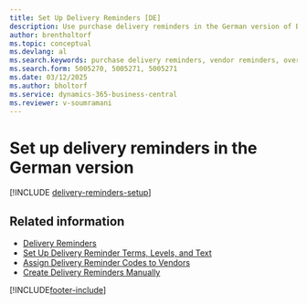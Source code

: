 ```yaml
---
title: Set Up Delivery Reminders [DE]
description: Use purchase delivery reminders in the German version of Business Central to notify vendors about overdue deliveries.
author: brentholtorf
ms.topic: conceptual
ms.devlang: al
ms.search.keywords: purchase delivery reminders, vendor reminders, overdue deliveries, German version
ms.search.form: 5005270, 5005271, 5005271
ms.date: 03/12/2025
ms.author: bholtorf
ms.service: dynamics-365-business-central
ms.reviewer: v-soumramani
---
```


# Set up delivery reminders in the German version

[!INCLUDE [delivery-reminders-setup](../includes/ATCHDE/delivery-reminders-setup.md)]

## Related information

- [Delivery Reminders](delivery-reminders.md)  
- [Set Up Delivery Reminder Terms, Levels, and Text](how-to-set-up-delivery-reminder-terms-levels-and-text.md)  
- [Assign Delivery Reminder Codes to Vendors](how-to-assign-delivery-reminder-codes-to-vendors.md)  
- [Create Delivery Reminders Manually](how-to-create-delivery-reminders-manually.md)

[!INCLUDE[footer-include](../../includes/footer-banner.md)]
